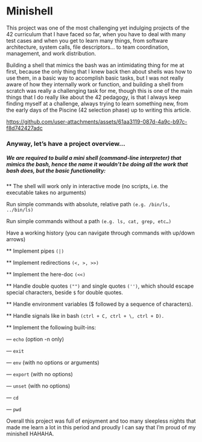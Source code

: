 # Minishell

This project was one of the most challenging yet indulging projects of the 42 curriculum that I have faced so far, when you have to deal with many test cases and when you get to learn many things, from software architecture, system calls, file descriptors… to team coordination, management, and work distribution.

Building a shell that mimics the bash was an intimidating thing for me at first, because the only thing that I knew back then about shells was how to use them, in a basic way to accomplish basic tasks, but I was not really aware of how they internally work or function, and building a shell from scratch was really a challenging task for me, though this is one of the main things that I do really like about the 42 pedagogy, is that I always keep finding myself at a challenge, always trying to learn something new, from the early days of the Piscine (42 selection phase) up to writing this article.



https://github.com/user-attachments/assets/61aa3119-087d-4a9c-b97c-f8d742427adc



### Anyway, let’s have a project overview…

##### We are required to build a mini shell (command-line interpreter) that mimics the bash, hence the name it wouldn’t be doing all the work that bash does, but the basic functionality:

** The shell will work only in interactive mode (no scripts, i.e. the executable takes no arguments)

Run simple commands with absolute, relative path ```(e.g. /bin/ls, ../bin/ls)```

Run simple commands without a path ```(e.g. ls, cat, grep, etc…)```

Have a working history (you can navigate through commands with up/down arrows)

** Implement pipes ```(|)```

** Implement redirections ```(<, >, >>)```

** Implement the here-doc ```(<<)```

** Handle double quotes ```("")``` and single quotes ```('')```, which should escape special characters, beside ```$``` for double quotes.

** Handle environment variables ($ followed by a sequence of characters).

** Handle signals like in bash ```(ctrl + C, ctrl + \, ctrl + D).```

** Implement the following built-ins:

— ```echo``` (option -n only)

— ```exit```

— ```env``` (with no options or arguments)

— ```export``` (with no options)

— ```unset``` (with no options)

— ```cd```

— ```pwd```

Overall this project was full of enjoyment and too many sleepless nights that made me learn a lot in this period and proudly I can say that I’m proud of my minishell HAHAHA.
